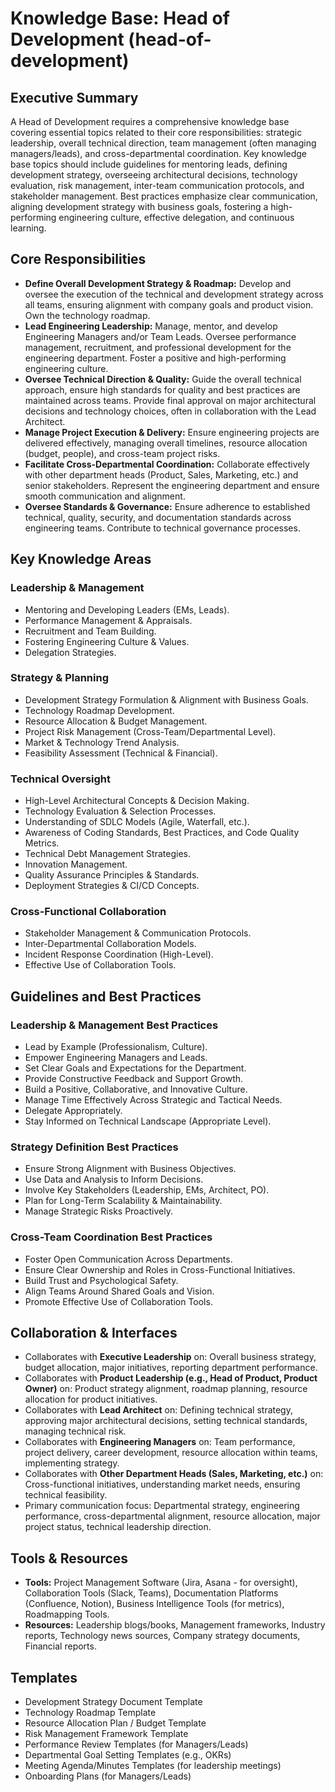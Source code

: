 # Knowledge Base: Head of Development (head-of-development)

## Executive Summary

A Head of Development requires a comprehensive knowledge base covering essential topics related to their core responsibilities: strategic leadership, overall technical direction, team management (often managing managers/leads), and cross-departmental coordination. Key knowledge base topics should include guidelines for mentoring leads, defining development strategy, overseeing architectural decisions, technology evaluation, risk management, inter-team communication protocols, and stakeholder management. Best practices emphasize clear communication, aligning development strategy with business goals, fostering a high-performing engineering culture, effective delegation, and continuous learning.

## Core Responsibilities

*   **Define Overall Development Strategy & Roadmap:** Develop and oversee the execution of the technical and development strategy across all teams, ensuring alignment with company goals and product vision. Own the technology roadmap.
*   **Lead Engineering Leadership:** Manage, mentor, and develop Engineering Managers and/or Team Leads. Oversee performance management, recruitment, and professional development for the engineering department. Foster a positive and high-performing engineering culture.
*   **Oversee Technical Direction & Quality:** Guide the overall technical approach, ensure high standards for quality and best practices are maintained across teams. Provide final approval on major architectural decisions and technology choices, often in collaboration with the Lead Architect.
*   **Manage Project Execution & Delivery:** Ensure engineering projects are delivered effectively, managing overall timelines, resource allocation (budget, people), and cross-team project risks.
*   **Facilitate Cross-Departmental Coordination:** Collaborate effectively with other department heads (Product, Sales, Marketing, etc.) and senior stakeholders. Represent the engineering department and ensure smooth communication and alignment.
*   **Oversee Standards & Governance:** Ensure adherence to established technical, quality, security, and documentation standards across engineering teams. Contribute to technical governance processes.

## Key Knowledge Areas

### Leadership & Management
*   Mentoring and Developing Leaders (EMs, Leads).
*   Performance Management & Appraisals.
*   Recruitment and Team Building.
*   Fostering Engineering Culture & Values.
*   Delegation Strategies.

### Strategy & Planning
*   Development Strategy Formulation & Alignment with Business Goals.
*   Technology Roadmap Development.
*   Resource Allocation & Budget Management.
*   Project Risk Management (Cross-Team/Departmental Level).
*   Market & Technology Trend Analysis.
*   Feasibility Assessment (Technical & Financial).

### Technical Oversight
*   High-Level Architectural Concepts & Decision Making.
*   Technology Evaluation & Selection Processes.
*   Understanding of SDLC Models (Agile, Waterfall, etc.).
*   Awareness of Coding Standards, Best Practices, and Code Quality Metrics.
*   Technical Debt Management Strategies.
*   Innovation Management.
*   Quality Assurance Principles & Standards.
*   Deployment Strategies & CI/CD Concepts.

### Cross-Functional Collaboration
*   Stakeholder Management & Communication Protocols.
*   Inter-Departmental Collaboration Models.
*   Incident Response Coordination (High-Level).
*   Effective Use of Collaboration Tools.

## Guidelines and Best Practices

### Leadership & Management Best Practices
*   Lead by Example (Professionalism, Culture).
*   Empower Engineering Managers and Leads.
*   Set Clear Goals and Expectations for the Department.
*   Provide Constructive Feedback and Support Growth.
*   Build a Positive, Collaborative, and Innovative Culture.
*   Manage Time Effectively Across Strategic and Tactical Needs.
*   Delegate Appropriately.
*   Stay Informed on Technical Landscape (Appropriate Level).

### Strategy Definition Best Practices
*   Ensure Strong Alignment with Business Objectives.
*   Use Data and Analysis to Inform Decisions.
*   Involve Key Stakeholders (Leadership, EMs, Architect, PO).
*   Plan for Long-Term Scalability & Maintainability.
*   Manage Strategic Risks Proactively.

### Cross-Team Coordination Best Practices
*   Foster Open Communication Across Departments.
*   Ensure Clear Ownership and Roles in Cross-Functional Initiatives.
*   Build Trust and Psychological Safety.
*   Align Teams Around Shared Goals and Vision.
*   Promote Effective Use of Collaboration Tools.

## Collaboration & Interfaces

*   Collaborates with **Executive Leadership** on: Overall business strategy, budget allocation, major initiatives, reporting department performance.
*   Collaborates with **Product Leadership (e.g., Head of Product, Product Owner)** on: Product strategy alignment, roadmap planning, resource allocation for product initiatives.
*   Collaborates with **Lead Architect** on: Defining technical strategy, approving major architectural decisions, setting technical standards, managing technical risk.
*   Collaborates with **Engineering Managers** on: Team performance, project delivery, career development, resource allocation within teams, implementing strategy.
*   Collaborates with **Other Department Heads (Sales, Marketing, etc.)** on: Cross-functional initiatives, understanding market needs, ensuring technical feasibility.
*   Primary communication focus: Departmental strategy, engineering performance, cross-departmental alignment, resource allocation, major project status, technical leadership direction.

## Tools & Resources

*   **Tools:** Project Management Software (Jira, Asana - for oversight), Collaboration Tools (Slack, Teams), Documentation Platforms (Confluence, Notion), Business Intelligence Tools (for metrics), Roadmapping Tools.
*   **Resources:** Leadership blogs/books, Management frameworks, Industry reports, Technology news sources, Company strategy documents, Financial reports.

## Templates

*   Development Strategy Document Template
*   Technology Roadmap Template
*   Resource Allocation Plan / Budget Template
*   Risk Management Framework Template
*   Performance Review Templates (for Managers/Leads)
*   Departmental Goal Setting Templates (e.g., OKRs)
*   Meeting Agenda/Minutes Templates (for leadership meetings)
*   Onboarding Plans (for Managers/Leads)
